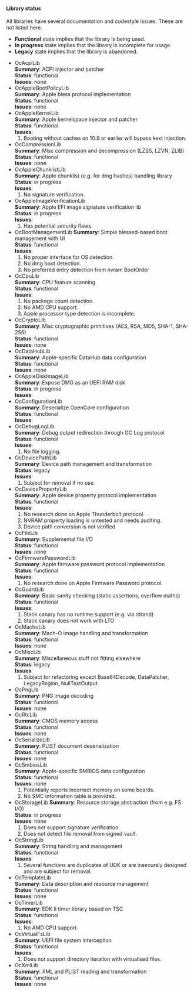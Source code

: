#### Library status

All libraries have several documentation and codestyle issues. These are not
listed here.

- **Functional** state implies that the library is being used.
- **In progress** state implies that the library is incomplete for usage.
- **Legacy** state implies that the library is abandoned.


* OcAcpiLib  
    **Summary**: ACPI injector and patcher  
    **Status**: functional  
    **Issues**: none
* OcAppleBootPolicyLib  
    **Summary**: Apple bless protocol implementation  
    **Status**: functional  
    **Issues**: none
* OcAppleKernelLib  
    **Summary**: Apple kernelspace injector and patcher  
    **Status**: functional  
    **Issues**:
    1. Booting without caches on 10.9 or earlier will bypass kext injection.
* OcCompressionLib  
    **Summary**: Misc compression and decompression (LZSS, LZVN, ZLIB)  
    **Status**: functional  
    **Issues**: none
* OcAppleChunklistLib  
    **Summary**: Apple chunklist (e.g. for dmg hashes) handling library  
    **Status**: in progress  
    **Issues**:
    1. No signature verification.
* OcAppleImageVerificationLib  
    **Summary**: Apple EFI image signature verification lib  
    **Status**: in progress  
    **Issues**:
    1. Has potential security flaws.
* OcBootManagementLib
    **Summary**: Simple blessed-based boot management with UI  
    **Status**: functional  
    **Issues**:
    1. No proper interface for OS detection.
    1. No dmg boot detection.
    1. No preferred entry detection from nvram BootOrder
* OcCpuLib  
    **Summary**: CPU feature scanning  
    **Status**: functional  
    **Issues**:
    1. No package count detection.
    1. No AMD CPU support.
    1. Apple processor type detection is incomplete.
* OcCryptoLib  
    **Summary**: Misc cryptographic primitives (AES, RSA, MD5, SHA-1, SHA-256)  
    **Status**: functional  
    **Issues**: none
* OcDataHubLib  
    **Summary**: Apple-specific DataHub data configuration  
    **Status**: functional  
    **Issues**: none
* OcAppleDiskImageLib  
    **Summary**: Expose DMG as an UEFI RAM disk  
    **Status**: in progress  
    **Issues**:
* OcConfigurationLib  
    **Summary**: Deserialize OpenCore configuration  
    **Status**: functional  
    **Issues**:
* OcDebugLogLib  
    **Summary**: Debug output redirection through OC Log protocol  
    **Status**: functional  
    **Issues**:
    1. No file logging.
* OcDevicePathLib  
    **Summary**: Device path management and transformation  
    **Status**: legacy  
    **Issues**:
    1. Subject for removal if no use.
* OcDevicePropertyLib  
    **Summary**: Apple device property protocol implementation  
    **Status**: functional  
    **Issues**:
    1. No research done on Apple Thunderbolt protocol.
    1. NVRAM property loading is untested and needs auditing.
    1. Device path conversion is not verified
* OcFileLib  
    **Summary**: Supplemental file I/O  
    **Status**: functional  
    **Issues**: none
* OcFirmwarePasswordLib  
    **Summary**: Apple firmware password protocol implementation  
    **Status**: functional  
    **Issues**:
    1. No research done on Apple Firmware Password protocol.
* OcGuardLib  
    **Summary**: Basic sanity checking (static assertions, overflow maths)  
    **Status**: functional  
    **Issues**:
    1. Stack canary has no runtime support (e.g. via rdrand)
    1. Stack canary does not work with LTO
* OcMachoLib  
    **Summary**: Mach-O image handling and transformation  
    **Status**: functional  
    **Issues**: none
* OcMiscLib  
    **Summary**: Miscellaneous stuff not fitting elsewhere  
    **Status**: legacy  
    **Issues**:
    1. Subject for refactoring except Base64Decode, DataPatcher, LegacyRegion, NullTextOutput.
* OcPngLib  
    **Summary**: PNG image decoding  
    **Status**: functional  
    **Issues**: none
* OcRtcLib  
    **Summary**: CMOS memory access  
    **Status**: functional  
    **Issues**: none
* OcSerializeLib  
    **Summary**: PLIST document deserialization  
    **Status**: functional  
    **Issues**: none
* OcSmbiosLib  
    **Summary**: Apple-specific SMBIOS data configuration  
    **Status**: functional  
    **Issues**: none
    1. Potentially reports incorrect memory on some boards.
    1. No SMC information table is provided.
* OcStorageLib
    **Summary**: Resource storage abstraction (from e.g. FS I/O)  
    **Status**: in progress  
    **Issues**: none
    1. Does not support signature verification.
    1. Does not detect file removal from signed vault.
* OcStringLib  
    **Summary**: String handling and management  
    **Status**: functional  
    **Issues**:
    1. Several functions are duplicates of UDK or are insecurely designed and are subject for removal.
* OcTemplateLib  
    **Summary**: Data description and resource management  
    **Status**: functional  
    **Issues**: none
* OcTimerLib  
    **Summary**: EDK II timer library based on TSC  
    **Status**: functional  
    **Issues**:
    1. No AMD CPU support.
* OcVirtualFsLib  
    **Summary**: UEFI file system interception  
    **Status**: functional  
    **Issues**:
    1. Does not support directory iteration with virtualised files.
* OcXmlLib  
    **Summary**: XML and PLIST reading and transformation  
    **Status**: functional  
    **Issues**: none
